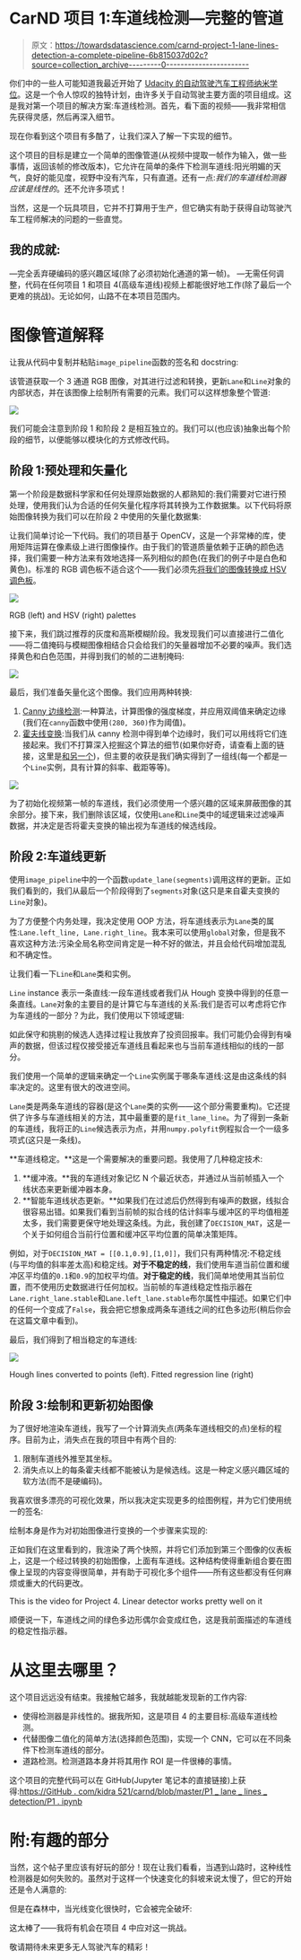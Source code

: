 # CarND 项目 1:车道线检测—完整的管道

> 原文：<https://towardsdatascience.com/carnd-project-1-lane-lines-detection-a-complete-pipeline-6b815037d02c?source=collection_archive---------0----------------------->

你们中的一些人可能知道我最近开始了 [Udacity 的自动驾驶汽车工程师纳米学位](https://www.udacity.com/drive)。这是一个令人惊叹的独特计划，由许多关于自动驾驶主要方面的项目组成。这是我对第一个项目的解决方案:车道线检测。首先，看下面的视频——我非常相信先获得灵感，然后再深入细节。

现在你看到这个项目有多酷了，让我们深入了解一下实现的细节。

这个项目的目标是建立一个简单的图像管道(从视频中提取一帧作为输入，做一些事情，返回该帧的修改版本)，它允许在简单的条件下检测车道线:阳光明媚的天气，良好的能见度，视野中没有汽车，只有直道。还有一点:*我们的车道线检测器应该是线性的*。还不允许多项式！

当然，这是一个玩具项目，它并不打算用于生产，但它确实有助于获得自动驾驶汽车工程师解决的问题的一些直觉。

## 我的成就:

—完全丢弃硬编码的感兴趣区域(除了必须初始化通道的第一帧)。
—无需任何调整，代码在任何项目 1 和项目 4(高级车道线)视频上都能很好地工作(除了最后一个更难的挑战)。无论如何，山路不在本项目范围内。

# 图像管道解释

让我从代码中复制并粘贴`image_pipeline`函数的签名和 docstring:

该管道获取一个 3 通道 RGB 图像，对其进行过滤和转换，更新`Lane`和`Line`对象的内部状态，并在该图像上绘制所有需要的元素。我们可以这样想象整个管道:

![](img/a23d730624c0b9ca0debec2b6530d3fe.png)

我们可能会注意到阶段 1 和阶段 2 是相互独立的。我们可以(也应该)抽象出每个阶段的细节，以便能够以模块化的方式修改代码。

## 阶段 1:预处理和矢量化

第一个阶段是数据科学家和任何处理原始数据的人都熟知的:我们需要对它进行预处理，使用我们认为合适的任何矢量化程序将其转换为工作数据集。以下代码将原始图像转换为我们可以在阶段 2 中使用的矢量化数据集:

让我们简单讨论一下代码。我们的项目基于 OpenCV，这是一个非常棒的库，使用矩阵运算在像素级上进行图像操作。由于我们的管道质量依赖于正确的颜色选择，我们需要一种方法来有效地选择一系列相似的颜色(在我们的例子中是白色和黄色)。标准的 RGB 调色板不适合这个——我们必须先[将我们的图像转换成 HSV 调色板](http://docs.opencv.org/3.2.0/df/d9d/tutorial_py_colorspaces.html)。

![](img/2d659483779dd04b054000ba2ec5870c.png)

RGB (left) and HSV (right) palettes

接下来，我们跳过推荐的灰度和高斯模糊阶段。我发现我们可以直接进行二值化——将二值掩码与模糊图像相结合只会给我们的矢量器增加不必要的噪声。我们选择黄色和白色范围，并得到我们的帧的二进制掩码:

![](img/01293b36e4c8421052763adc3f101f3b.png)

最后，我们准备矢量化这个图像。我们应用两种转换:

1.  [Canny 边缘检测](https://medium.com/@tempflip/lane-detection-with-numpy-56b923245fc9#.ek9oe9ucu):一种算法，计算图像的强度梯度，并应用双阈值来确定边缘(我们在`canny`函数中使用`(280, 360)`作为阈值)。
2.  [霍夫线变换](https://medium.com/@esmat.anis/robust-extrapolation-of-lines-in-video-using-linear-hough-transform-edd39d642ddf#.a2hapdyyu):当我们从 canny 检测中得到单个边缘时，我们可以用线将它们连接起来。我们不打算深入挖掘这个算法的细节(如果你好奇，请查看上面的链接，这里是[和另一个](https://alyssaq.github.io/2014/understanding-hough-transform/))，但主要的收获是我们确实得到了一组线(每一个都是一个`Line`实例，具有计算的斜率、截距等等)。

![](img/a11e3dba8e40e82750c908c9044a96fa.png)

为了初始化视频第一帧的车道线，我们必须使用一个感兴趣的区域来屏蔽图像的其余部分。接下来，我们删除该区域，仅使用`Lane`和`Line`类中的域逻辑来过滤噪声数据，并决定是否将霍夫变换的输出视为车道线的候选线段。

## 阶段 2:车道线更新

使用`image_pipeline`中的一个函数`update_lane(segments)`调用这样的更新。正如我们看到的，我们从最后一个阶段得到了`segments`对象(这只是来自霍夫变换的`Line`对象)。

为了方便整个内务处理，我决定使用 OOP 方法，将车道线表示为`Lane`类的属性:`Lane.left_line, Lane.right_line`。我本来可以使用`global`对象，但是我不喜欢这种方法:污染全局名称空间肯定是一种不好的做法，并且会给代码增加混乱和不确定性。

让我们看一下`Line`和`Lane`类和实例。

`Line` instance 表示一条直线:一段车道线或者我们从 Hough 变换中得到的任意一条直线。`Lane`对象的主要目的是计算它与车道线的关系:我们是否可以考虑将它作为车道线的一部分？为此，我们使用以下领域逻辑:

如此保守和挑剔的候选人选择过程让我放弃了投资回报率。我们可能仍会得到有噪声的数据，但该过程仅接受接近车道线且看起来也与当前车道线相似的线的一部分。

我们使用一个简单的逻辑来确定一个`Line`实例属于哪条车道线:这是由这条线的斜率决定的。这里有很大的改进空间。

`Lane`类是两条车道线的容器(是这个`Lane`类的实例——这个部分需要重构)。它还提供了许多与车道线相关的方法，其中最重要的是`fit_lane_line`。为了得到一条新的车道线，我将正的`Line`候选表示为点，并用`numpy.polyfit`例程拟合一个一级多项式(这只是一条线)。

**车道线稳定。**这是一个需要解决的重要问题。我使用了几种稳定技术:

1.  **缓冲液。**我的车道线对象记忆 N 个最近状态，并通过从当前帧插入一个线状态来更新缓冲器本身。
2.  **智能车道线状态更新。**如果我们在过滤后仍然得到有噪声的数据，线拟合很容易出错。如果我们看到当前帧的拟合线的估计斜率与缓冲区的平均值相差太多，我们需要更保守地处理这条线。为此，我创建了`DECISION_MAT`，这是一个关于如何组合当前行位置和缓冲区平均位置的简单决策矩阵。

例如，对于`DECISION_MAT = [[0.1,0.9],[1,0]]`，我们只有两种情况:不稳定线(与平均值的斜率差太高)和稳定线。**对于不稳定的线**，我们使用车道当前位置和缓冲区平均值的`0.1`和`0.9`的加权平均值。**对于稳定的线**，我们简单地使用其当前位置，而不使用历史数据进行任何加权。当前帧的车道线稳定性指示器在`Lane.right_lane.stable`和`Lane.left_lane.stable`布尔属性中描述。如果它们中的任何一个变成了`False`，我会把它想象成两条车道线之间的红色多边形(稍后你会在这篇文章中看到)。

最后，我们得到了相当稳定的车道线:

![](img/e91226db2836e950ec2d7639e7febd29.png)

Hough lines converted to points (left). Fitted regression line (right)

## 阶段 3:绘制和更新初始图像

为了很好地渲染车道线，我写了一个计算消失点(两条车道线相交的点)坐标的程序。目前为止，消失点在我的项目中有两个目的:

1.  限制车道线外推至其坐标。
2.  消失点以上的每条霍夫线都不能被认为是候选线。这是一种定义感兴趣区域的软方法(而不是硬编码)。

我喜欢很多漂亮的可视化效果，所以我决定实现更多的绘图例程，并为它们使用统一的签名:

绘制本身是作为对初始图像进行变换的一个步骤来实现的:

正如我们在这里看到的，我渲染了两个快照，并将它们添加到第三个图像的仪表板上，这是一个经过转换的初始图像，上面有车道线。这种结构使得重新组合要在图像上呈现的内容变得很简单，并有助于可视化多个组件——所有这些都没有任何麻烦或重大的代码更改。

This is the video for Project 4\. Linear detector works pretty well on it

顺便说一下，车道线之间的绿色多边形偶尔会变成红色，这是我前面描述的车道线的稳定性指示器。

# 从这里去哪里？

这个项目远远没有结束。我接触它越多，我就越能发现新的工作内容:

*   使得检测器是非线性的。据我所知，这是项目 4 的主要目标:高级车道线检测。
*   代替图像二值化的简单方法(选择颜色范围)，实现一个 CNN，它可以在不同条件下检测车道线的部分。
*   道路检测。检测道路本身并将其用作 ROI 是一件很棒的事情。

这个项目的完整代码可以在 GitHub(Jupyter 笔记本的直接链接)上获得:[https://GitHub . com/kidra 521/carnd/blob/master/P1 _ lane _ lines _ detection/P1 . ipynb](https://github.com/Kidra521/carnd/blob/master/p1_lane_lines_detection/P1.ipynb)

# 附:有趣的部分

当然，这个帖子里应该有好玩的部分！现在让我们看看，当遇到山路时，这种线性检测器是如何失败的。虽然对于这样一个快速变化的斜坡来说太慢了，但它的开始还是令人满意的:

但是在森林中，当光线变化很快时，它会被完全破坏:

这太棒了——我将有机会在项目 4 中应对这一挑战。

敬请期待未来更多无人驾驶汽车的精彩！